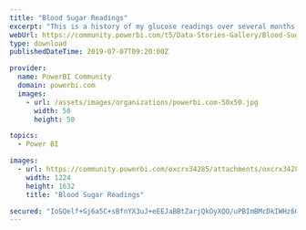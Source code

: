 ```yaml
---
title: "Blood Sugar Readings"
excerpt: "This is a history of my glucose readings over several months."
webUrl: https://community.powerbi.com/t5/Data-Stories-Gallery/Blood-Sugar-Readings/m-p/733457
type: download
publishedDateTime: 2019-07-07T09:20:00Z

provider:
  name: PowerBI Community
  domain: powerbi.com
  images:
    - url: /assets/images/organizations/powerbi.com-50x50.jpg
      width: 50
      height: 50

topics:
  - Power BI

images:
  - url: https://community.powerbi.com/oxcrx34285/attachments/oxcrx34285/DataStoriesGallery/2751/1/IMG_0964.jpg
    width: 1224
    height: 1632
    title: "Blood Sugar Readings"

secured: "IoSQelf+Gj6a5C+sBfnYX3uJ+eEEJaBBtZarjQkOyXQO/uPBImBMcDkIWHz6GZMVbUpzlX69V6hQcYyV4bylEjnWnrWk4pliZtiK2f3lfOFKq51djl6VNowB0U8BjlOY3XoCXd9D7YiTUrdCekwFfBQyqzJo+ulpVUKZ3s0Jiwery+z3LdbzFa2/C6DAF/5MtlYji559y5zGkPCSmDxohlW12HCyO1flPARXhegTfStPOHzzqrWNCehSLvpDVKvqqF67n8Z4IptQqCHo/TSahIqfwqUeNqyY2jp7tG/lQK/zyhLX17P7UmSQsKJasNCTEs3zdQO3YGPvQ+m0rrcub+p2CT8rwqkk1+P12Hq/lnrLQxBzPLnpiibfHVBH4X0K;pPPzJQeNT4K0W78f0uAkXA=="
---
```


